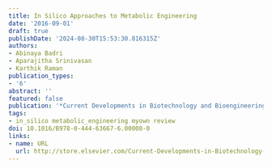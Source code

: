 ```yaml
---
title: In Silico Approaches to Metabolic Engineering
date: '2016-09-01'
draft: true
publishDate: '2024-08-30T15:53:30.816315Z'
authors:
- Abinaya Badri
- Aparajitha Srinivasan
- Karthik Raman
publication_types:
- '6'
abstract: ''
featured: false
publication: '*Current Developments in Biotechnology and Bioengineering*'
tags:
- in_silico metabolic_engineering myown review
doi: 10.1016/B978-0-444-63667-6.00008-0
links:
- name: URL
  url: http://store.elsevier.com/Current-Developments-in-Biotechnology-and-Bioengineering/isbn-9780444636676/
---
```


